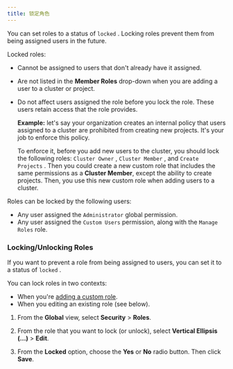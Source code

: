 ```yaml
---
title: 锁定角色
---
```


You can set roles to a status of `locked` . Locking roles prevent them from being assigned users in the future.

Locked roles:

* Cannot be assigned to users that don't already have it assigned.
* Are not listed in the **Member Roles** drop-down when you are adding a user to a cluster or project.
* Do not affect users assigned the role before you lock the role. These users retain access that the role provides.

  **Example:** let's say your organization creates an internal policy that users assigned to a cluster are prohibited from creating new projects. It's your job to enforce this policy.

  To enforce it, before you add new users to the cluster, you should lock the following roles: `Cluster Owner` , `Cluster Member` , and `Create Projects` . Then you could create a new custom role that includes the same permissions as a **Cluster Member**, except the ability to create projects. Then, you use this new custom role when adding users to a cluster.

Roles can be locked by the following users:

* Any user assigned the `Administrator` global permission.
* Any user assigned the `Custom Users` permission, along with the `Manage Roles` role.

### Locking/Unlocking Roles

If you want to prevent a role from being assigned to users, you can set it to a status of `locked` .

You can lock roles in two contexts:

* When you're [adding a custom role](/docs/admin-settings/rbac/default-custom-roles/).
* When you editing an existing role (see below).

1. From the **Global** view, select **Security** > **Roles**.

2. From the role that you want to lock (or unlock), select **Vertical Ellipsis (...)** > **Edit**.

3. From the **Locked** option, choose the **Yes** or **No** radio button. Then click **Save**.

